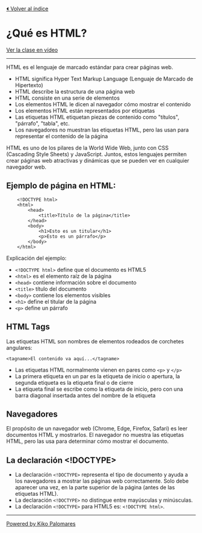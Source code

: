 [⏴ Volver al índice](../../README.md#índice-del-curso)

# ¿Qué es HTML?

[Ver la clase en vídeo](https://kikopalomares.com/clases/introduccion-a-html)

_____

HTML es el lenguaje de marcado estándar para crear páginas web.

- HTML significa Hyper Text Markup Language (Lenguaje de Marcado de Hipertexto)
- HTML describe la estructura de una página web
- HTML consiste en una serie de elementos
- Los elementos HTML le dicen al navegador cómo mostrar el contenido
- Los elementos HTML están representados por etiquetas
- Las etiquetas HTML etiquetan piezas de contenido como "títulos", "párrafo", "tabla", etc.
- Los navegadores no muestran las etiquetas HTML, pero las usan para representar el contenido de la página

HTML es uno de los pilares de la World Wide Web, junto con CSS (Cascading Style Sheets) y JavaScript. Juntos, estos lenguajes permiten crear páginas web atractivas y dinámicas que se pueden ver en cualquier navegador web.

## Ejemplo de página en HTML:

        <!DOCTYPE html>
        <html>
            <head>
                <title>Título de la página</title>
            </head>
            <body>
                <h1>Esto es un titular</h1>
                <p>Esto es un párrafo</p>
            </body>
        </html>

Explicación del ejemplo:
- `<!DOCTYPE html>` define que el documento es HTML5
- `<html>` es el elemento raíz de la página
- `<head>` contiene información sobre el documento
- `<title>` título del documento
- `<body>` contiene los elementos visibles
- `<h1>` define el titular de la página
- `<p>` define un párrafo

## HTML Tags
Las etiquetas HTML son nombres de elementos rodeados de corchetes angulares:

    <tagname>El contenido va aquí...</tagname>

- Las etiquetas HTML normalmente vienen en pares como `<p>` y `</p>`
- La primera etiqueta en un par es la etiqueta de inicio o apertura, la segunda etiqueta es la etiqueta final o de cierre
- La etiqueta final se escribe como la etiqueta de inicio, pero con una barra diagonal insertada antes del nombre de la etiqueta

## Navegadores
El propósito de un navegador web (Chrome, Edge, Firefox, Safari) es leer documentos HTML y mostrarlos. El navegador no muestra las etiquetas HTML, pero las usa para determinar cómo mostrar el documento.

## La declaración <!DOCTYPE>
- La declaración `<!DOCTYPE>` representa el tipo de documento y ayuda a los navegadores a mostrar las páginas web correctamente.
Solo debe aparecer una vez, en la parte superior de la página (antes de las etiquetas HTML).
- La declaración `<!DOCTYPE>` no distingue entre mayúsculas y minúsculas.
- La declaración `<!DOCTYPE>` para HTML5 es: `<!DOCTYPE html>`.

------------
[Powered by Kiko Palomares](https://kikopalomares.com/)
